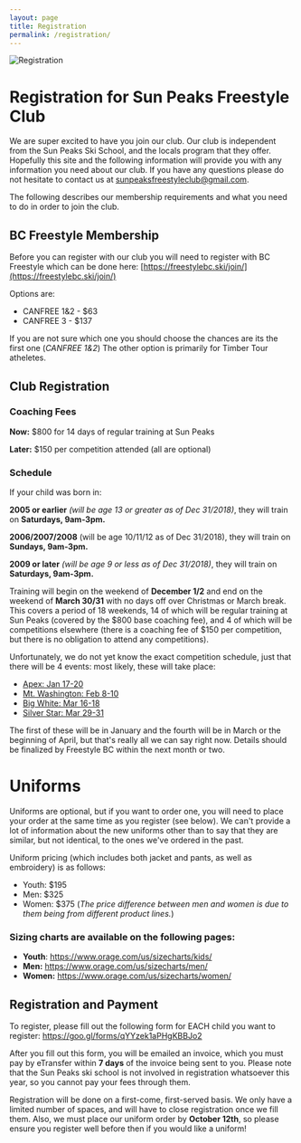 ```yaml
---
layout: page
title: Registration
permalink: /registration/
---
```


<img src="{{ site.baseurl }}/assets/registration.jpg" title="Registration" class="profile">

# Registration for Sun Peaks Freestyle Club
We are super excited to have you join our club.  Our club is independent from the Sun Peaks
Ski School, and the locals program that they offer.  Hopefully this site and the following information
will provide you with any information you need about our club.  If you have any questions please do not hesitate to 
contact us at <sunpeaksfreestyleclub@gmail.com>.  

The following describes our membership requirements and what you need to do in order to join the club.  

## BC Freestyle Membership
Before you can register with our club you will need to register with BC 
Freestyle which can be done here: 
[https://freestylebc.ski/join/](https://freestylebc.ski/join/)

Options are:
  * CANFREE 1&2 - $63 
  * CANFREE 3   - $137
  
If you are not sure which one you should choose the chances are its the first one (_CANFREE 1&2_)  The other option is 
primarily for Timber Tour atheletes.


## Club Registration

### Coaching Fees

**Now:** $800 for 14 days of regular training at Sun Peaks

**Later:** $150 per competition attended (all are optional)

### Schedule

If your child was born in:

 **2005 or earlier** *(will be age 13 or greater as of Dec 31/2018)*, they will train on **Saturdays, 9am-3pm.**


**2006/2007/2008** (will be age 10/11/12 as of Dec 31/2018), they will train on **Sundays, 9am-3pm.**


**2009 or later** *(will be age 9 or less as of Dec 31/2018)*, they will train on **Saturdays, 9am-3pm.**



Training will begin on the weekend of **December 1/2** and end on the weekend of **March 30/31** with no days off over Christmas or March break.  This covers a period of 18 weekends, 14 of which will be regular training at Sun Peaks (covered by the $800 base coaching fee), and 4 of which will be competitions elsewhere (there is a coaching fee of $150 per competition, but there is no obligation to attend any competitions).

Unfortunately, we do not yet know the exact competition schedule, just that there will be 4 events: most likely, these will take place:
  - [Apex: Jan 17-20](https://freestylebc.ski/event/timber-tour-apex-2019/)
  - [Mt. Washington: Feb 8-10](https://freestylebc.ski/event/timber-tour-mt-washington-2/)
  - [Big White: Mar 16-18](https://freestylebc.ski/event/big-white-slopestyle-2019/)
  - [Silver Star: Mar 29-31](https://freestylebc.ski/event/timber-tour-silver-star/)

The first of these will be in January and the fourth will be in March or the beginning of April, but that's really all we can say right now.  Details should be finalized by Freestyle BC within the next month or two.

# Uniforms

Uniforms are optional, but if you want to order one, you will need to place your order at the same time as you register (see below).  We can't provide a lot of information about the new uniforms other than to say that they are similar, but not identical, to the ones we've ordered in the past.  

Uniform pricing (which includes both jacket and pants, as well as embroidery) is as follows:
 - Youth: $195
 - Men: $325
 - Women: $375
(*The price difference between men and women is due to them being from different product lines.*)

### Sizing charts are available on the following pages:

  - **Youth**: <https://www.orage.com/us/sizecharts/kids/>
  - **Men:** <https://www.orage.com/us/sizecharts/men/>
  - **Women:** <https://www.orage.com/us/sizecharts/women/>

## Registration and Payment

To register, please fill out the following form for EACH child you want to register:
<https://goo.gl/forms/qYYzek1aPHgKBBJo2>

After you fill out this form, you will be emailed an invoice, which you must pay by eTransfer within **7 days** of the invoice being sent to you.  Please note that the Sun Peaks ski school is not involved in registration whatsoever this year, so you cannot pay your fees through them.

Registration will be done on a first-come, first-served basis.  We only have a limited number of spaces, and will have to close registration once we fill them.  Also, we must place our uniform order by **October 12th**, so please ensure you register well before then if you would like a uniform!


